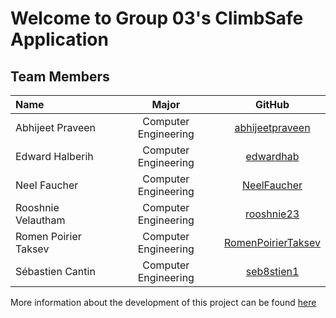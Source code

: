 # Welcome to Group 03's ClimbSafe Application


  
## Team Members 

  
| Name| Major|GitHub|
| :--- |:---:|:---:|
|Abhijeet Praveen | Computer Engineering| [abhijeetpraveen](https://github.com/abhijeetpraveen)|
|Edward Halberih     | Computer Engineering|[edwardhab](https://github.com/edwardhab)|
|Neel Faucher | Computer Engineering|[NeelFaucher](https://github.com/NeelFaucher)|
|Rooshnie Velautham    | Computer Engineering|[rooshnie23](https://github.com/rooshnie23)|
|Romen Poirier Taksev | Computer Engineering|[RomenPoirierTaksev](https://github.com/RomenPoirierTaksev)|
|Sébastien Cantin    | Computer Engineering |[seb8stien1](https://github.com/seb8stien1)|
  
More information about the development of this project can be found [here](https://github.com/F2021-ECSE223/ecse223-group-project-p3/wiki)
